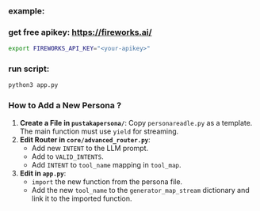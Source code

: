### example: 
### get free apikey: https://fireworks.ai/
```bash
export FIREWORKS_API_KEY="<your-apikey>"
```
### run script:
```python
python3 app.py
```

### How to Add a New Persona ?
1. **Create a File in `pustakapersona/`**: Copy `personareadle.py` as a template. The main function must use `yield` for streaming.
2. **Edit Router in `core/advanced_router.py`**:
   * Add new `INTENT` to the LLM prompt.
   * Add to `VALID_INTENTS`.
   * Add `INTENT` to `tool_name` mapping in `tool_map`.
3. **Edit in `app.py`**:
   * `import` the new function from the persona file.
   * Add the new `tool_name` to the `generator_map_stream` dictionary and link it to the imported function.

